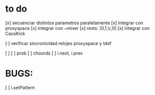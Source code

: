 # to do
[x] secuenciar distintos parametros paralelamente
[x] integrar con proxyspace
[x] integrar con ~mixer
[x] rests: [0,1,\r,0]
[x] integrar con CaosKick

[·] verificar sincronicidad relojes proxyspace y tdef

[ ]
[ ] prob
[ ] choords
[ ] i.next, i.prev

# BUGS:

[ ] i.setPattern

